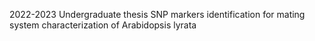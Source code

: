 2022-2023 Undergraduate thesis SNP markers identification for mating system characterization of Arabidopsis lyrata
